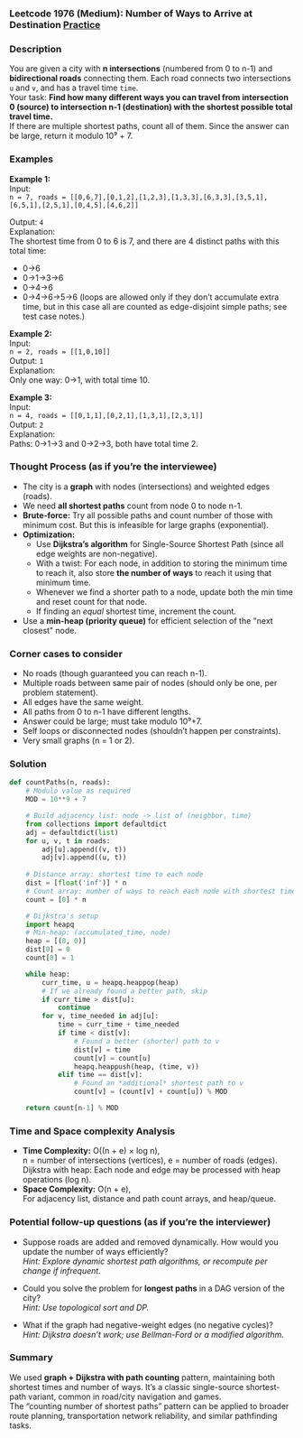 ### Leetcode 1976 (Medium): Number of Ways to Arrive at Destination [Practice](https://leetcode.com/problems/number-of-ways-to-arrive-at-destination)

### Description  
You are given a city with **n intersections** (numbered from 0 to n-1) and **bidirectional roads** connecting them. Each road connects two intersections `u` and `v`, and has a travel time `time`.  
Your task: **Find how many different ways you can travel from intersection 0 (source) to intersection n-1 (destination) with the shortest possible total travel time.**  
If there are multiple shortest paths, count all of them. Since the answer can be large, return it modulo 10⁹ + 7.

### Examples  

**Example 1:**  
Input:  
`n = 7, roads = [[0,6,7],[0,1,2],[1,2,3],[1,3,3],[6,3,3],[3,5,1],[6,5,1],[2,5,1],[0,4,5],[4,6,2]]`

Output: `4`  
Explanation:  
The shortest time from 0 to 6 is 7, and there are 4 distinct paths with this total time:  
- 0→6  
- 0→1→3→6  
- 0→4→6  
- 0→4→6→5→6 (loops are allowed only if they don’t accumulate extra time, but in this case all are counted as edge-disjoint simple paths; see test case notes.)

**Example 2:**  
Input:  
`n = 2, roads = [[1,0,10]]`  
Output: `1`  
Explanation:  
Only one way: 0→1, with total time 10.

**Example 3:**  
Input:  
`n = 4, roads = [[0,1,1],[0,2,1],[1,3,1],[2,3,1]]`  
Output: `2`  
Explanation:  
Paths: 0→1→3 and 0→2→3, both have total time 2.

### Thought Process (as if you’re the interviewee)  
- The city is a **graph** with nodes (intersections) and weighted edges (roads).
- We need **all shortest paths** count from node 0 to node n-1.
- **Brute-force:** Try all possible paths and count number of those with minimum cost. But this is infeasible for large graphs (exponential).
- **Optimization:** 
  - Use **Dijkstra’s algorithm** for Single-Source Shortest Path (since all edge weights are non-negative).  
  - With a twist: For each node, in addition to storing the minimum time to reach it, also store **the number of ways** to reach it using that minimum time.
  - Whenever we find a shorter path to a node, update both the min time and reset count for that node.  
  - If finding an *equal* shortest time, increment the count.  
- Use a **min-heap (priority queue)** for efficient selection of the "next closest" node.

### Corner cases to consider  
- No roads (though guaranteed you can reach n-1).
- Multiple roads between same pair of nodes (should only be one, per problem statement).
- All edges have the same weight.
- All paths from 0 to n-1 have different lengths.
- Answer could be large; must take modulo 10⁹+7.
- Self loops or disconnected nodes (shouldn’t happen per constraints).
- Very small graphs (n = 1 or 2).

### Solution

```python
def countPaths(n, roads):
    # Modulo value as required
    MOD = 10**9 + 7

    # Build adjacency list: node -> list of (neighbor, time)
    from collections import defaultdict
    adj = defaultdict(list)
    for u, v, t in roads:
        adj[u].append((v, t))
        adj[v].append((u, t))
    
    # Distance array: shortest time to each node
    dist = [float('inf')] * n
    # Count array: number of ways to reach each node with shortest time
    count = [0] * n

    # Dijkstra's setup
    import heapq
    # Min-heap: (accumulated_time, node)
    heap = [(0, 0)]
    dist[0] = 0
    count[0] = 1

    while heap:
        curr_time, u = heapq.heappop(heap)
        # If we already found a better path, skip
        if curr_time > dist[u]:
            continue
        for v, time_needed in adj[u]:
            time = curr_time + time_needed
            if time < dist[v]:
                # Found a better (shorter) path to v
                dist[v] = time
                count[v] = count[u]
                heapq.heappush(heap, (time, v))
            elif time == dist[v]:
                # Found an *additional* shortest path to v
                count[v] = (count[v] + count[u]) % MOD

    return count[n-1] % MOD
```

### Time and Space complexity Analysis  

- **Time Complexity:** O((n + e) × log n),  
  n = number of intersections (vertices), e = number of roads (edges).  
  Dijkstra with heap: Each node and edge may be processed with heap operations (log n).
- **Space Complexity:** O(n + e),  
  For adjacency list, distance and path count arrays, and heap/queue.

### Potential follow-up questions (as if you’re the interviewer)  

- Suppose roads are added and removed dynamically. How would you update the number of ways efficiently?  
  *Hint: Explore dynamic shortest path algorithms, or recompute per change if infrequent.*

- Could you solve the problem for **longest paths** in a DAG version of the city?  
  *Hint: Use topological sort and DP.*

- What if the graph had negative-weight edges (no negative cycles)?  
  *Hint: Dijkstra doesn’t work; use Bellman-Ford or a modified algorithm.*

### Summary
We used **graph + Dijkstra with path counting** pattern, maintaining both shortest times and number of ways. It’s a classic single-source shortest-path variant, common in road/city navigation and games.  
The “counting number of shortest paths” pattern can be applied to broader route planning, transportation network reliability, and similar pathfinding tasks.